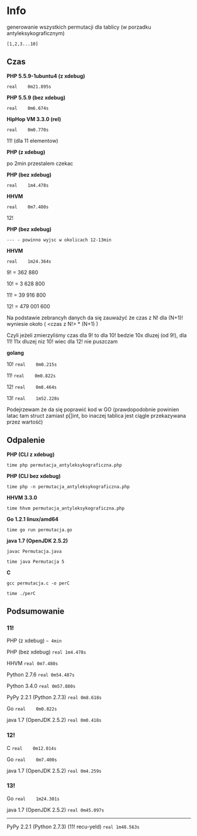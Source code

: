 # Info

generowanie wszystkich permutacji dla tablicy (w porzadku antyleksykograficznym)

`[1,2,3...10]`


## Czas

**PHP 5.5.9-1ubuntu4 (z xdebug)**

`real    0m21.895s`

**PHP 5.5.9 (bez xdebug)**

`real    0m6.674s`

**HipHop VM 3.3.0 (rel)**

`real    0m0.770s`

11! (dla 11 elementow)

**PHP (z xdebug)**

po 2min przestalem czekac

**PHP (bez xdebug)**

`real    1m4.478s`

**HHVM**

`real    0m7.480s`


12!

**PHP (bez xdebug)**

`--- - powinno wyjsc w okolicach 12-13min`

**HHVM**

`real    1m24.364s`


9! = 362 880

10! = 3 628 800

11! = 39 916 800

12! = 479 001 600


Na podstawie zebrancyh danych da się zauważyć że czas z N! dla (N+1)! wyniesie około ( <czas z N!> * (N+1) )

Czyli jeżeli zmierzyliśmy czas dla 9! to dla 10! bedzie 10x dluzej (od 9!), dla 11! 11x dluzej niz 10! wiec dla 12! nie puszczam


**golang**

10! `real    0m0.215s`

11! `real    0m0.822s`

12! `real    0m8.464s`

13! `real    1m52.228s`


Podejrzewam że da się poprawić kod w GO (prawdopodobnie powinien latac tam struct zamiast p[]int, bo inaczej tablica jest ciągle przekazywana przez wartość)


## Odpalenie

**PHP (CLI z xdebug)**

`time php permutacja_antyleksykograficzna.php`

**PHP (CLI bez xdebug)**

`time php -n permutacja_antyleksykograficzna.php`

**HHVM 3.3.0**

`time hhvm permutacja_antyleksykograficzna.php`

**Go 1.2.1 linux/amd64**

`time go run permutacja.go`

**java 1.7 (OpenJDK 2.5.2)**

`javac Permutacja.java`

`time java Permutacja 5`

**C**

`gcc permutacja.c -o perC`

`time ./perC`


## Podsumowanie

### 11!

PHP (z xdebug) `~ 4min`

PHP (bez xdebug) `real 1m4.478s`

HHVM `real 0m7.480s`

Python 2.7.6 `real 0m54.487s`

Python 3.4.0 `real 0m57.880s`

PyPy 2.2.1 (Python 2.7.3) `real 0m8.618s`

Go `real    0m0.822s`

java 1.7 (OpenJDK 2.5.2) `real 0m0.418s`

### 12!

C `real    0m12.014s`

Go `real    0m7.400s`

java 1.7 (OpenJDK 2.5.2) `real 0m4.259s`

### 13!

Go `real	1m24.301s`

java 1.7 (OpenJDK 2.5.2) `real 0m45.097s`

---

PyPy 2.2.1 (Python 2.7.3) (11! recu-yeld) `real 1m48.563s`




